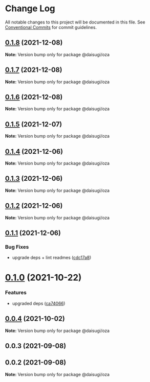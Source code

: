 # Change Log

All notable changes to this project will be documented in this file.
See [Conventional Commits](https://conventionalcommits.org) for commit guidelines.

## [0.1.8](https://github.com/daisugiland/daisugi/compare/@daisugi/oza@0.1.7...@daisugi/oza@0.1.8) (2021-12-08)

**Note:** Version bump only for package @daisugi/oza





## [0.1.7](https://github.com/daisugiland/daisugi/compare/@daisugi/oza@0.1.6...@daisugi/oza@0.1.7) (2021-12-08)

**Note:** Version bump only for package @daisugi/oza





## [0.1.6](https://github.com/daisugiland/daisugi/compare/@daisugi/oza@0.1.5...@daisugi/oza@0.1.6) (2021-12-08)

**Note:** Version bump only for package @daisugi/oza





## [0.1.5](https://github.com/daisugiland/daisugi/compare/@daisugi/oza@0.1.4...@daisugi/oza@0.1.5) (2021-12-07)

**Note:** Version bump only for package @daisugi/oza





## [0.1.4](https://github.com/daisugiland/daisugi/compare/@daisugi/oza@0.1.3...@daisugi/oza@0.1.4) (2021-12-06)

**Note:** Version bump only for package @daisugi/oza





## [0.1.3](https://github.com/daisugiland/daisugi/compare/@daisugi/oza@0.1.2...@daisugi/oza@0.1.3) (2021-12-06)

**Note:** Version bump only for package @daisugi/oza





## [0.1.2](https://github.com/daisugiland/daisugi/compare/@daisugi/oza@0.1.1...@daisugi/oza@0.1.2) (2021-12-06)

**Note:** Version bump only for package @daisugi/oza





## [0.1.1](https://github.com/daisugiland/daisugi/compare/@daisugi/oza@0.1.0...@daisugi/oza@0.1.1) (2021-12-06)


### Bug Fixes

* upgrade deps + lint readmes ([cdc17a8](https://github.com/daisugiland/daisugi/commit/cdc17a8a7995921bf8c5ac66529ff6e54139dabb))





# [0.1.0](https://github.com/daisugiland/daisugi/compare/@daisugi/oza@0.0.4...@daisugi/oza@0.1.0) (2021-10-22)


### Features

* upgraded deps ([ca74066](https://github.com/daisugiland/daisugi/commit/ca74066d918ba9b612975b1323e1a56d1a4c9f31))





## [0.0.4](https://github.com/daisugiland/daisugi/compare/@daisugi/oza@0.0.3...@daisugi/oza@0.0.4) (2021-10-02)

**Note:** Version bump only for package @daisugi/oza





## 0.0.3 (2021-09-08)



## 0.0.2 (2021-09-08)

**Note:** Version bump only for package @daisugi/oza

